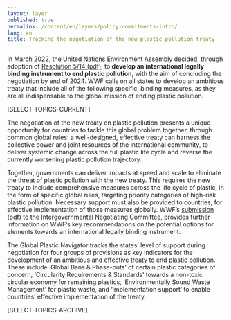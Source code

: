```yaml
---
layout: layer
published: true
permalink: /content/en/layers/policy-commitments-intro/
lang: en
title: Tracking the negotiation of the new plastic pollution treaty
---
```


In March 2022, the United Nations Environment Assembly decided, through adoption of [Resolution 5/14 (pdf)](https://wedocs.unep.org/bitstream/handle/20.500.11822/39812/OEWG_PP_1_INF_1_UNEA%20resolution.pdf), to **develop an international legally binding instrument to end plastic pollution**, with the aim of concluding the negotiation by end of 2024. WWF calls on all states to develop an ambitious treaty that include all of the following specific, binding measures, as they are all indispensable to the global mission of ending plastic pollution.

[SELECT-TOPICS-CURRENT]

The negotiation of the new treaty on plastic pollution presents a unique opportunity for countries to tackle this global problem together, through common global rules: a well-designed, effective treaty can harness the collective power and joint resources of the international community, to deliver systemic change across the full plastic life cycle and reverse the currently worsening plastic pollution trajectory.

Together, governments can deliver impacts at speed and scale to eliminate the threat of plastic pollution with the new treaty. This requires the new treaty to include comprehensive measures across the life cycle of plastic, in the form of specific global rules, targeting priority categories of high-risk plastic pollution. Necessary support must also be provided to countries, for effective implementation of those measures globally. WWF’s [submission (pdf)]( https://apps1.unep.org/resolutions/uploads/230106_wwfs_submission_on_potential_options_for_elements_towards_an_international_legally_binding_instrument_0.pdf) to the Intergovernmental Negotiating Committee, provides further information on WWF’s key recommendations on the potential options for elements towards an international legally binding instrument.

The Global Plastic Navigator tracks the states’ level of support during negotiation for four groups of provisions as key indicators for the development of an ambitious and effective treaty to end plastic pollution. These include ‘Global Bans & Phase-outs’ of certain plastic categories of concern, ‘Circularity Requirements & Standards’ towards a non-toxic circular economy for remaining plastics, ‘Environmentally Sound Waste Management’ for plastic waste, and ‘Implementation support’ to enable countries’ effective implementation of the treaty.

[SELECT-TOPICS-ARCHIVE]
